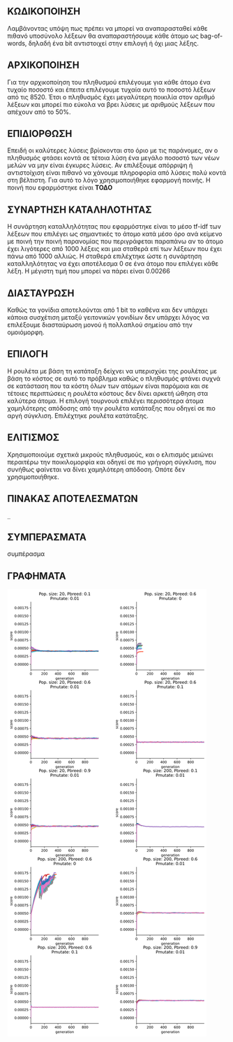 
## ΚΩΔΙΚΟΠΟΙΗΣΗ

Λαμβάνοντας υπόψη πως πρέπει να μπορεί να αναπαρασταθεί κάθε πιθανό 
υποσύνολο λέξεων θα αναπαραστήσουμε κάθε άτομο ως bag-of-words, δηλαδή 
ένα bit αντιστοιχεί στην επιλογή ή όχι μιας λέξης.

## ΑΡΧΙΚΟΠΟΙΗΣΗ

Για την αρχικοποίηση του πληθυσμού επιλέγουμε για κάθε άτομο ένα τυχαίο 
ποσοστό και έπειτα επιλέγουμε τυχαία αυτό το ποσοστό λέξεων από τις 8520. 
Έτσι ο πληθυσμός έχει μεγαλύτερη ποικιλία στον αριθμό λέξεων και μπορεί πιο 
εύκολα να βρει λύσεις με αριθμούς λέξεων που απέχουν από το 50%.

## ΕΠΙΔΙΟΡΘΩΣΗ

Επειδή οι καλύτερες λύσεις βρίσκονται στο όριο με τις παράνομες, 
αν ο πληθυσμός φτάσει κοντά σε τέτοια λύση ένα μεγάλο ποσοστό των 
νέων μελών να μην είναι έγκυρες λύσεις. Αν επιλέξουμε απόρριψη ή 
αντιστοίχιση είναι πιθανό να χάνουμε πληροφορία από λύσεις πολύ κοντά 
στη βέλτιστη. Για αυτό το λόγο χρησιμοποιήθηκε εφαρμογή ποινής. 
Η ποινή που εφαρμόστηκε είναι **ΤΟΔΟ**

## ΣΥΝΑΡΤΗΣΗ ΚΑΤΑΛΗΛΟΤΗΤΑΣ

Η συνάρτηση καταλληλότητας που εφαρμόστηκε είναι το μέσο tf-idf των λέξεων 
που επιλέγει ως σημαντικές το άτομο κατά μέσο όρο ανά κείμενο με ποινή την 
ποινή παρανομίας που περιγράφεται παραπάνω αν το άτομο έχει λιγότερες από 1000 
λέξεις και μια σταθερά επί των λέξεων που έχει πάνω από 1000 αλλιώς. Η σταθερά 
επιλέχτηκε ώστε η συνάρτηση καταλληλότητας να έχει αποτέλεσμα 0 σε ένα άτομο 
που επιλέγει κάθε λέξη. Η μέγιστη τιμή που μπορεί να πάρει είναι 0.00266

## ΔΙΑΣΤΑΥΡΩΣΗ

Καθώς τα γονίδια αποτελούνται από 1 bit το καθένα και δεν υπάρχει κάποια 
συσχέτιση μεταξύ γειτονικών γονιδίων δεν υπάρχει λόγος να επιλέξουμε 
διασταύρωση μονού ή πολλαπλού σημείου από την ομοιόμορφη.

## ΕΠΙΛΟΓΗ

Η ρουλέτα με βάση τη κατάταξη δείχνει να υπερισχύει της ρουλέτας με βάση 
το κόστος σε αυτό το πρόβλημα καθώς ο πληθυσμός φτάνει συχνά σε κατάσταση 
που τα κόστη όλων των ατόμων είναι παρόμοια και σε τέτοιες περιπτώσεις 
η ρουλέτα κόστους δεν δίνει αρκετή ώθηση στα καλύτερα άτομα. 
Η επιλογή τουρνουά επιλέγει περισσότερα άτομα χαμηλότερης απόδοσης από την 
ρουλέτα κατάταξης που οδηγεί σε πιο αργή σύγκλιση. Επιλέχτηκε ρουλέτα κατάταξης.


## ΕΛΙΤΙΣΜΟΣ

Χρησιμοποιούμε σχετικά μικρούς πληθυσμούς, και ο ελιτισμός μειώνει περαιτέρω 
την ποικιλομορφία και οδηγεί σε πιο γρήγορη σύγκλιση, που συνήθως φαίνεται να 
δίνει χαμηλότερη απόδοση. Οπότε δεν χρησιμοποιήθηκε.

## ΠΙΝΑΚΑΣ ΑΠΟΤΕΛΕΣΜΑΤΩΝ

```{.python .cb-run include_file=ResTable.py }
_
```

## ΣΥΜΠΕΡΑΣΜΑΤΑ

συμπέρασμα

## ΓΡΑΦΗΜΑΤΑ

![](big_graph.svg)
